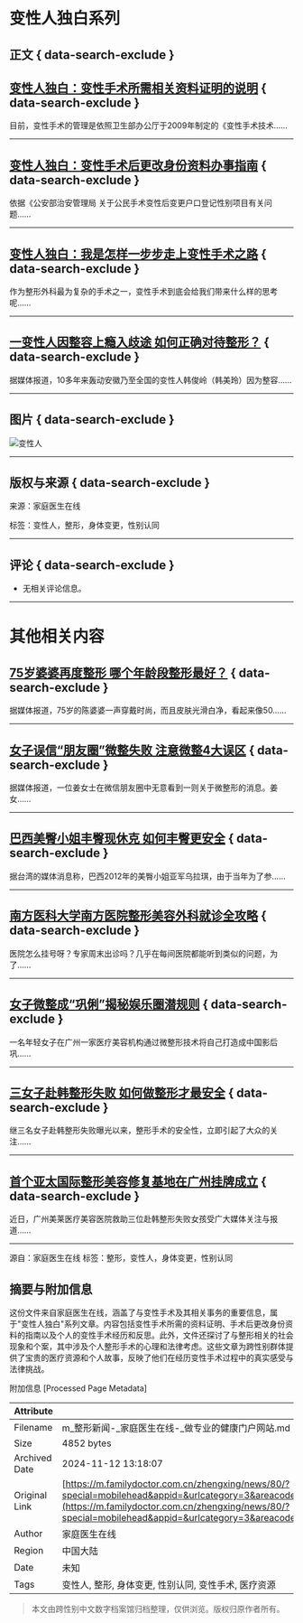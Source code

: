 # 变性人独白系列

## 正文 { data-search-exclude }


## [变性人独白：变性手术所需相关资料证明的说明](https://m.familydoctor.com.cn/201412/731059.html?special=mobilehead&appid=&urlcategory=3&areacode=469027&portaltype=&columnid=15574&accesstype=&screenwidth=&islogin=0&version=2&usessionid=&terminal=&ua=&resourceid=&ext=) { data-search-exclude }

目前，变性手术的管理是依照卫生部办公厅于2009年制定的《变性手术技术…… 

---

## [变性人独白：变性手术后更改身份资料办事指南](https://m.familydoctor.com.cn/201412/731052.html?special=mobilehead&appid=&urlcategory=3&areacode=469027&portaltype=&columnid=15574&accesstype=&screenwidth=&islogin=0&version=2&usessionid=&terminal=&ua=&resourceid=&ext=) { data-search-exclude }

依据《公安部治安管理局 关于公民手术变性后变更户口登记性别项目有关问题……

---

## [变性人独白：我是怎样一步步走上变性手术之路](https://m.familydoctor.com.cn/201412/731054.html?special=mobilehead&appid=&urlcategory=3&areacode=469027&portaltype=&columnid=15574&accesstype=&screenwidth=&islogin=0&version=2&usessionid=&terminal=&ua=&resourceid=&ext=) { data-search-exclude }

作为整形外科最为复杂的手术之一，变性手术到底会给我们带来什么样的思考呢……

---

## [一变性人因整容上瘾入歧途 如何正确对待整形？](https://m.familydoctor.com.cn/201412/730473.html?special=mobilehead&appid=&urlcategory=3&areacode=469027&portaltype=&columnid=15574&accesstype=&screenwidth=&islogin=0&version=2&usessionid=&terminal=&ua=&resourceid=&ext=) { data-search-exclude }

据媒体报道，10多年来轰动安徽乃至全国的变性人韩俊岭（韩美玲）因为整容……

---

## 图片 { data-search-exclude }
![变性人](https://img.familydoctor.com.cn/uploadimg/tj/2022/06/28/14/40209faa810100001fab714c63020000.jpeg)

---

## 版权与来源 { data-search-exclude }
来源：家庭医生在线

标签：变性人，整形，身体变更，性别认同

---

## 评论 { data-search-exclude }
- 无相关评论信息。

--- 

# 其他相关内容

## [75岁婆婆再度整形 哪个年龄段整形最好？](https://m.familydoctor.com.cn/201412/730986.html?special=mobilehead&appid=&urlcategory=3&areacode=469027&portaltype=&columnid=15574&accesstype=&screenwidth=&islogin=0&version=2&usessionid=&terminal=&ua=&resourceid=&ext=) { data-search-exclude }

据媒体报道，75岁的陈婆婆一声穿戴时尚，而且皮肤光滑白净，看起来像50……

---

## [女子误信“朋友圈”微整失败 注意微整4大误区](https://m.familydoctor.com.cn/201412/731017.html?special=mobilehead&appid=&urlcategory=3&areacode=469027&portaltype=&columnid=15574&accesstype=&screenwidth=&islogin=0&version=2&usessionid=&terminal=&ua=&resourceid=&ext=) { data-search-exclude }

据媒体报道，一位姜女士在微信朋友圈中无意看到一则关于微整形的消息。姜女……

---

## [巴西美臀小姐丰臀现休克 如何丰臀更安全](https://m.familydoctor.com.cn/201412/731006.html?special=mobilehead&appid=&urlcategory=3&areacode=469027&portaltype=&columnid=15574&accesstype=&screenwidth=&islogin=0&version=2&usessionid=&terminal=&ua=&resourceid=&ext=) { data-search-exclude }

据台湾的媒体消息称，巴西2012年的美臀小姐亚军乌拉琪，由于当年为了参……

---

## [南方医科大学南方医院整形美容外科就诊全攻略](https://m.familydoctor.com.cn/201412/730294.html?special=mobilehead&appid=&urlcategory=3&areacode=469027&portaltype=&columnid=15574&accesstype=&screenwidth=&islogin=0&version=2&usessionid=&terminal=&ua=&resourceid=&ext=) { data-search-exclude }

医院怎么挂号呀？专家周末出诊吗？几乎在每间医院都能听到类似的问题，为了……

---

## [女子微整成“巩俐”揭秘娱乐圈潜规则](https://m.familydoctor.com.cn/201412/730548.html?special=mobilehead&appid=&urlcategory=3&areacode=469027&portaltype=&columnid=15574&accesstype=&screenwidth=&islogin=0&version=2&usessionid=&terminal=&ua=&resourceid=&ext=) { data-search-exclude }

一名年轻女子在广州一家医疗美容机构通过微整形技术将自己打造成中国影后巩……

---

## [三女子赴韩整形失败 如何做整形才最安全](https://m.familydoctor.com.cn/201411/727199.html?special=mobilehead&appid=&urlcategory=3&areacode=469027&portaltype=&columnid=15574&accesstype=&screenwidth=&islogin=0&version=2&usessionid=&terminal=&ua=&resourceid=&ext=) { data-search-exclude }

继三名女子赴韩整形失败曝光以来，整形手术的安全性，立即引起了大众的关注……

---

## [首个亚太国际整形美容修复基地在广州挂牌成立](https://m.familydoctor.com.cn/201411/727197.html?special=mobilehead&appid=&urlcategory=3&areacode=469027&portaltype=&columnid=15574&accesstype=&screenwidth=&islogin=0&version=2&usessionid=&terminal=&ua=&resourceid=&ext=) { data-search-exclude }

近日，广州美莱医疗美容医院救助三位赴韩整形失败女孩受广大媒体关注与报道…… 

--- 

源自：家庭医生在线
标签：整形，变性人，身体变更，性别认同 


## 摘要与附加信息

<!-- tcd_abstract -->
这份文件来自家庭医生在线，涵盖了与变性手术及其相关事务的重要信息，属于"变性人独白"系列文章。内容包括变性手术所需的资料证明、手术后更改身份资料的指南以及个人的变性手术经历和反思。此外，文件还探讨了与整形相关的社会现象和个案，其中涉及个人整形手术的心理和法律考虑。这些文章为跨性别群体提供了宝贵的医疗资源和个人故事，反映了他们在经历变性手术过程中的真实感受与法律挑战。
<!-- tcd_abstract_end -->

附加信息 [Processed Page Metadata]

| Attribute       | Value                                  |
|-----------------|----------------------------------------|
| Filename        | m_整形新闻-_家庭医生在线-_做专业的健康门户网站.md                             |
| Size            | 4852 bytes                           |
| Archived Date   | 2024-11-12 13:18:07                             |
| Original Link   | [https://m.familydoctor.com.cn/zhengxing/news/80/?special=mobilehead&appid=&urlcategory=3&areacode=469027&portaltype=&columnid=15574&accesstype=&screenwidth=&islogin=0&version=2&usessionid=&terminal=&ua=&resourceid=&ext=](https://m.familydoctor.com.cn/zhengxing/news/80/?special=mobilehead&appid=&urlcategory=3&areacode=469027&portaltype=&columnid=15574&accesstype=&screenwidth=&islogin=0&version=2&usessionid=&terminal=&ua=&resourceid=&ext=)                       |
| Author          | 家庭医生在线                               |
| Region          | 中国大陆                               |
| Date            | 未知                                 |
| Tags            | 变性人, 整形, 身体变更, 性别认同, 变性手术, 医疗资源                                 |
>
> 本文由跨性别中文数字档案馆归档整理，仅供浏览。版权归原作者所有。
>